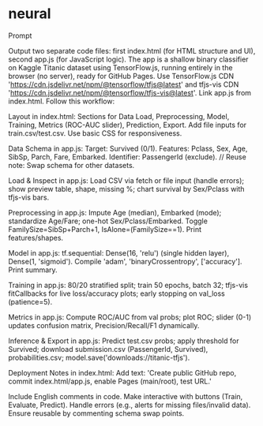 # neural
Prompt

Output two separate code files: first index.html (for HTML structure and UI), second app.js (for JavaScript logic). The app is a shallow binary classifier on Kaggle Titanic dataset using TensorFlow.js, running entirely in the browser (no server), ready for GitHub Pages. Use TensorFlow.js CDN 'https://cdn.jsdelivr.net/npm/@tensorflow/tfjs@latest' and tfjs-vis CDN 'https://cdn.jsdelivr.net/npm/@tensorflow/tfjs-vis@latest'. Link app.js from index.html. Follow this workflow:

Layout in index.html: Sections for Data Load, Preprocessing, Model, Training, Metrics (ROC-AUC slider), Prediction, Export. Add file inputs for train.csv/test.csv. Use basic CSS for responsiveness.

Data Schema in app.js: Target: Survived (0/1). Features: Pclass, Sex, Age, SibSp, Parch, Fare, Embarked. Identifier: PassengerId (exclude). // Reuse note: Swap schema for other datasets.

Load & Inspect in app.js: Load CSV via fetch or file input (handle errors); show preview table, shape, missing %; chart survival by Sex/Pclass with tfjs-vis bars.

Preprocessing in app.js: Impute Age (median), Embarked (mode); standardize Age/Fare; one-hot Sex/Pclass/Embarked. Toggle FamilySize=SibSp+Parch+1, IsAlone=(FamilySize==1). Print features/shapes.

Model in app.js: tf.sequential: Dense(16, 'relu') (single hidden layer), Dense(1, 'sigmoid'). Compile 'adam', 'binaryCrossentropy', ['accuracy']. Print summary.

Training in app.js: 80/20 stratified split; train 50 epochs, batch 32; tfjs-vis fitCallbacks for live loss/accuracy plots; early stopping on val_loss (patience=5).

Metrics in app.js: Compute ROC/AUC from val probs; plot ROC; slider (0-1) updates confusion matrix, Precision/Recall/F1 dynamically.

Inference & Export in app.js: Predict test.csv probs; apply threshold for Survived; download submission.csv (PassengerId, Survived), probabilities.csv; model.save('downloads://titanic-tfjs').

Deployment Notes in index.html: Add text: 'Create public GitHub repo, commit index.html/app.js, enable Pages (main/root), test URL.'

Include English comments in code. Make interactive with buttons (Train, Evaluate, Predict). Handle errors (e.g., alerts for missing files/invalid data). Ensure reusable by commenting schema swap points.
